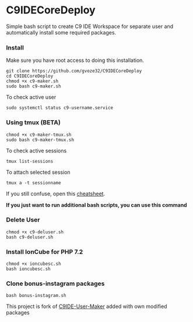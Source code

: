 # C9IDECoreDeploy

Simple bash script to create C9 IDE Workspace for separate user and automatically install some required packages.

### Install

Make sure you have root access to doing this installation.

```
git clone https://github.com/gvoze32/C9IDECoreDeploy
cd C9IDECoreDeploy
chmod +x c9-maker.sh
sudo bash c9-maker.sh
```

To check active user

```
sudo systemctl status c9-username.service
```

### Using tmux (BETA)

```
chmod +x c9-maker-tmux.sh
sudo bash c9-maker-tmux.sh
```

To check active sessions

```
tmux list-sessions
```

To attach selected session

```
tmux a -t sessionname
```

If you still confuse, open this [cheatsheet](https://tmuxcheatsheet.com/).

**If you just want to run additional bash scripts, you can use this command**

### Delete User

```
chmod +x c9-deluser.sh
bash c9-deluser.sh
```

### Install IonCube for PHP 7.2

```
chmod +x ioncubesc.sh
bash ioncubesc.sh
```

### Clone bonus-instagram packages

```
bash bonus-instagram.sh
```

This project is fork of [C9IDE-User-Maker](https://github.com/nicolasjulian/C9IDE-User-Maker) added with own modified packages
